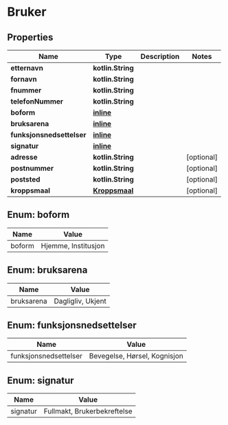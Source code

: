 
# Bruker

## Properties
Name | Type | Description | Notes
------------ | ------------- | ------------- | -------------
**etternavn** | **kotlin.String** |  | 
**fornavn** | **kotlin.String** |  | 
**fnummer** | **kotlin.String** |  | 
**telefonNummer** | **kotlin.String** |  | 
**boform** | [**inline**](#BoformEnum) |  | 
**bruksarena** | [**inline**](#BruksarenaEnum) |  | 
**funksjonsnedsettelser** | [**inline**](#kotlin.collections.List&lt;FunksjonsnedsettelserEnum&gt;) |  | 
**signatur** | [**inline**](#SignaturEnum) |  | 
**adresse** | **kotlin.String** |  |  [optional]
**postnummer** | **kotlin.String** |  |  [optional]
**poststed** | **kotlin.String** |  |  [optional]
**kroppsmaal** | [**Kroppsmaal**](Kroppsmaal.md) |  |  [optional]


<a name="BoformEnum"></a>
## Enum: boform
Name | Value
---- | -----
boform | Hjemme, Institusjon


<a name="BruksarenaEnum"></a>
## Enum: bruksarena
Name | Value
---- | -----
bruksarena | Dagligliv, Ukjent


<a name="kotlin.collections.List<FunksjonsnedsettelserEnum>"></a>
## Enum: funksjonsnedsettelser
Name | Value
---- | -----
funksjonsnedsettelser | Bevegelse, Hørsel, Kognisjon


<a name="SignaturEnum"></a>
## Enum: signatur
Name | Value
---- | -----
signatur | Fullmakt, Brukerbekreftelse



